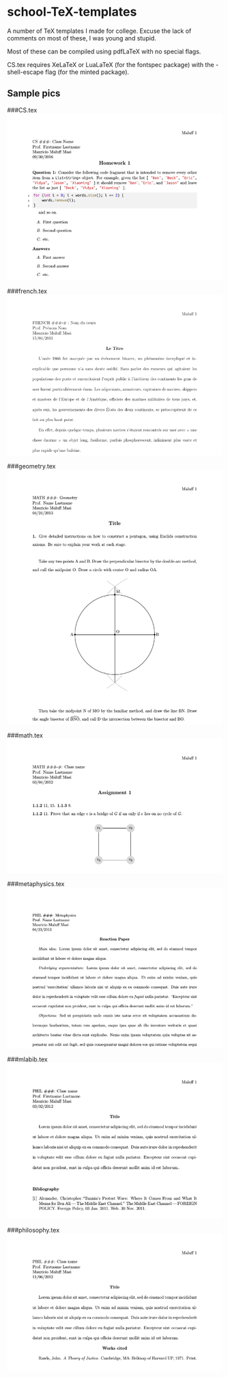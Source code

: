 # school-TeX-templates
A number of TeX templates I made for college. Excuse the lack of comments on most of these, I was young and stupid.

Most of these can be compiled using pdfLaTeX with no special flags.

CS.tex requires XeLaTeX or LuaLaTeX (for the fontspec package) with the -shell-escape flag (for the minted package).

## Sample pics

###CS.tex
![CS.tex](/sample-pics/CS.png?raw=true "CS.tex")

###french.tex
![french.tex](/sample-pics/french.png?raw=true "The sample text is from Twenty Thousand Leagues Under the Sea")

###geometry.tex
![geometry.tex](/sample-pics/geometry.png?raw=true "geometry.tex")

###math.tex
![math.tex](/sample-pics/math.png?raw=true "math.tex")

###metaphysics.tex
![metaphysics.tex](/sample-pics/metaphysics.png?raw=true "metaphysics.tex")

###mlabib.tex
![mlabib.tex](/sample-pics/mlabib.png?raw=true "mlabib.tex")

###philosophy.tex
![philosophy.tex](/sample-pics/philosophy.png?raw=true "philosophy.tex")
